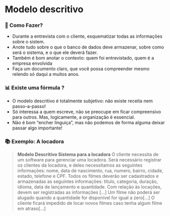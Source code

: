# Modelo descritivo

### 🧐 Como Fazer?

- Durante a entrevista com o cliente, esquematizar todas as informações sobre o sistem.
- Anote tudo sobre o que o banco de dados deve armazenar, sobre como será o sistema, e o que ele deverá fazer.
- Também é bom anotar o contexto: quem foi entrevistado, quem é a empresa envolvida
- Faça um documento claro, que você possa compreender mesmo relendo só daqui a muitos anos.

### 📊 Existe uma fórmula ?

- O modelo descritivo é totalmente subjetivo: não existe receita nem passo-a-passo!
- Só interessa a quem escreve, não se preocupe em ficar compreensivo para outros. Mas, logicamente, a organização é essencial.
- Não é bom “encher linguiça”, mas não podemos de forma alguma deixar passar algo importante!

### 📚 Exemplo: A locadora

> **Modelo Descritivo Sistema para a locadora**
O cliente necessita de um software para gerenciar uma locadora. Será necessário registrar os clientes da locadora, e deles necessitamos as seguintes informações: nome, data de nascimento, rua, numero, bairro, cidade, estado, telefone e CPF. Todos os filmes deverão ser cadastrados e armazenadas as seguintes informações: título, categoria, duração, idioma, data de lançamento e quantidade. Com relação às locações, devem ser registradas as informações [...] Um filme não poderá ser alugado quando a quantidade for disponível for igual a zero[...] O cliente ficará impedido de locar novos filmes caso tenha algum filme em atraso[...]
>